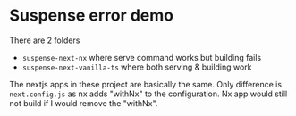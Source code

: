 # Suspense error demo

There are 2 folders

- `suspense-next-nx` where serve command works but building fails
- `suspense-next-vanilla-ts` where both serving & building work

The nextjs apps in these project are basically the same. Only difference is `next.config.js` as nx adds "withNx" to the configuration. Nx app would still not build if I would remove the "withNx".
